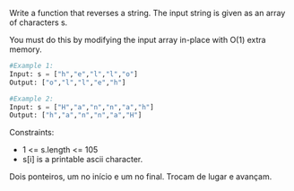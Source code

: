 Write a function that reverses a string. The input string is given as an array of characters s.

You must do this by modifying the input array in-place with O(1) extra memory.

```python
#Example 1:
Input: s = ["h","e","l","l","o"]
Output: ["o","l","l","e","h"]

#Example 2:
Input: s = ["H","a","n","n","a","h"]
Output: ["h","a","n","n","a","H"]
```

Constraints:

- 1 <= s.length <= 105
- s[i] is a printable ascii character.

Dois ponteiros, um no início e um no final. Trocam de lugar e avançam.
